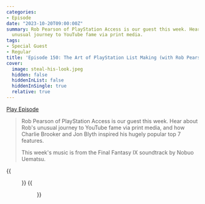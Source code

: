 ```yaml
---
categories:
- Episode
date: "2023-10-20T09:00:00Z"
summary: Rob Pearson of PlayStation Access is our guest this week. Hear about Rob's
  unusual journey to YouTube fame via print media.
tags:
- Special Guest
- Regular
title: 'Episode 150: The Art of PlayStation List Making (with Rob Pearson)'
cover: 
  image: steal-his-look.jpeg
  hidden: false
  hiddenInList: false
  hiddenInSingle: true
  relative: true
---
```


[Play Episode](https://www.patreon.com/posts/episode-150-art-91305809)
> Rob Pearson of PlayStation Access is our guest this week. Hear about Rob's unusual journey to YouTube fame via print media, and how Charlie Brooker and Jon Blyth inspired his hugely popular top 7 features.
>
> This week's music is from the Final Fantasy IX soundtrack by Nobuo Uematsu.

{{<figure 
    src="steal-his-look.jpeg" 
    alt="Steal His Look" >}}
{{<figure 
    src="mash-potato.jpeg" 
    alt="Mash Potato" >}}